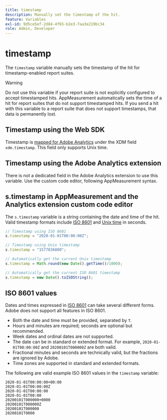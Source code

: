 ```yaml
---
title: timestamp
description: Manually set the timestamp of the hit.
feature: Variables
exl-id: 9d5ce5ef-2d84-4f65-b2e3-7aa3e219bc34
role: Admin, Developer
---
```

# timestamp

The `timestamp` variable manually sets the timestamp of the hit for timestamp-enabled report suites.

>[!WARNING]
>
>Do not use this variable if your report suite is not explicitly configured to accept timestamped hits. AppMeasurement automatically sets the time of a hit for report suites that do not support timestamped hits. If you send a hit with this variable to a report suite that does not support timestamps, that data is permanently lost.

## Timestamp using the Web SDK

Timestamp is [mapped for Adobe Analytics](/help/implement/aep-edge/xdm-var-mapping.md) under the XDM field `xdm.timestamp`. This field only supports Unix time.

## Timestamp using the Adobe Analytics extension

There is not a dedicated field in the Adobe Analytics extension to use this variable. Use the custom code editor, following AppMeasurement syntax.

## s.timestamp in AppMeasurement and the Analytics extension custom code editor

The `s.timestamp` variable is a string containing the date and time of the hit. Valid timestamp formats include [ISO 8601](https://en.wikipedia.org/wiki/ISO_8601) and [Unix time](https://en.wikipedia.org/wiki/Unix_time) in seconds.

```js
// Timestamp using ISO 8601
s.timestamp = "2020-01-01T00:00:00Z";

// Timestamp using Unix timestamp
s.timestamp = "1577836800";

// Automatically get the current Unix timestamp
s.timestamp = Math.round(new Date().getTime()/1000);

// Automatically get the current ISO 8601 timestamp
s.timestamp = new Date().toISOString();
```

## ISO 8601 values

Dates and times expressed in [ISO 8601](https://en.wikipedia.org/wiki/ISO_8601) can take several different forms. Adobe does not support all features in ISO 8601.

* Both the date and time must be provided, separated by `T`.
* Hours and minutes are required; seconds are optional but recommended.
* Week dates and ordinal dates are not supported.
* The date can be in standard or extended format. For example, `2020-01-01T00:00:00Z` and `20200101T000000Z` are both valid.
* Fractional minutes and seconds are technically valid, but the fractions are ignored by Adobe.
* Time zones are supported in standard and extended formats.

The following are valid example ISO 8601 values in the `timestamp` variable:

```text
2020-01-01T00:00:00+00:00
2020-01-01T00:00:00Z
2020-01-01T00:00:00
2020-01-01T00:00
20200101T000000+0000
20200101T000000Z
20200101T000000
20200101T0000
```
